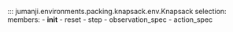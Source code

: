 ::: jumanji.environments.packing.knapsack.env.Knapsack
    selection:
      members:
        - __init__
        - reset
        - step
        - observation_spec
        - action_spec
